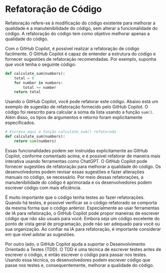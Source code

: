 # Refatoração de Código

Refatoração refere-se à modificação do código existente para melhorar a qualidade e a manutenibilidade do código, sem alterar a funcionalidade do código. A refatoração do código tem como objetivo melhorar apenas a qualidade do código.

Com o GitHub Copilot, é possível realizar a refatoração de código facilmente. O GitHub Copilot é capaz de entender a estrutura do código e fornecer sugestões de refatoração recomendadas. Por exemplo, suponha que você tenha o seguinte código:

```py
def calculate_sum(numbers):
    total = 0
    for number in numbers:
        total += number
    return total
```

Usando o GitHub Copilot, você pode refatorar este código. Abaixo está um exemplo de sugestão de refatoração fornecido pelo GitHub Copilot. O código foi reescrito para calcular a soma da lista usando a função `sum()`. Além disso, os tipos de argumentos e retorno foram explicitamente especificados.

```py
# Escreva aqui a função calculate_sum() refatorada
def calculate_sum(numbers):
    return sum(numbers)
```

Essas funcionalidades podem ser instruídas explicitamente ao GitHub Copilot, conforme comentado acima, e é possível refatorar de maneira mais interativa usando ferramentas como ChatGPT. O GitHub Copilot pode fornecer sugestões de refatoração para melhorar a qualidade do código. Os desenvolvedores podem revisar essas sugestões e fazer alterações manuais no código, se necessário. Por meio dessas refatorações, a manutenibilidade do código é aprimorada e os desenvolvedores podem escrever código com mais eficiência.

É muito importante que o código tenha testes ao fazer refatorações. Quando há testes, é possível verificar se o código refatorado se comporta da mesma forma que o código anterior. Especialmente ao usar ferramentas de IA para refatoração, o GitHub Copilot pode propor maneiras de escrever código que não são usuais para você. Embora seja um código excelente do ponto de vista geral de programação, pode não ser adequado para você ou sua organização. Ao confiar na IA para refatoração, é importante considerar em que nível adotar as sugestões.

Por outro lado, o GitHub Copilot ajuda a suportar o Desenvolvimento Orientado a Testes (TDD). O TDD é uma técnica de escrever testes antes de escrever o código, e então escrever o código para passar nos testes. Usando essa técnica, os desenvolvedores podem escrever código que passe nos testes e, consequentemente, melhorar a qualidade do código.
